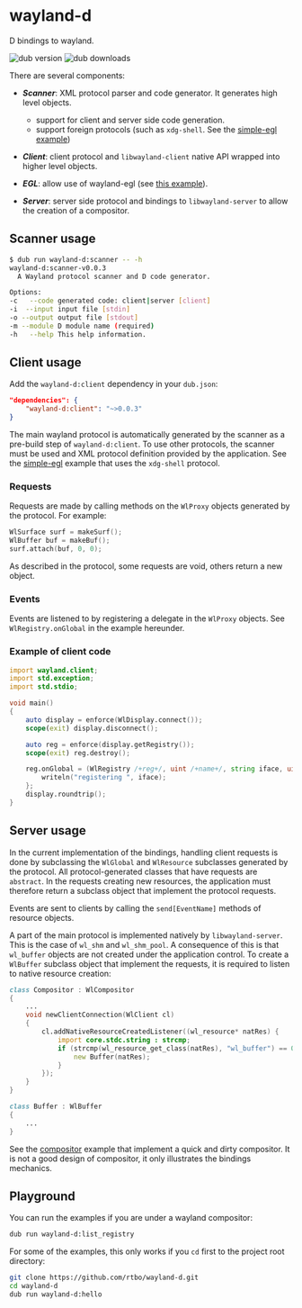 # wayland-d

D bindings to wayland.

![dub version](https://img.shields.io/dub/v/wayland-d.svg)
![dub downloads](https://img.shields.io/dub/dt/wayland-d.svg)

There are several components:
 - __*Scanner*__: XML protocol parser and code generator. It generates high level objects.
   - support for client and server side code generation.
   - support foreign protocols (such as `xdg-shell`. See the [simple-egl example](https://github.com/rtbo/wayland-d/blob/master/examples/simple_egl/source/simple_egl.d))

 - __*Client*__: client protocol and `libwayland-client` native API wrapped into higher level objects.

 - __*EGL*__: allow use of wayland-egl (see [this example](https://github.com/rtbo/wayland-d/blob/master/examples/simple_egl/source/simple_egl.d)).

 - __*Server*__: server side protocol and bindings to `libwayland-server` to allow the creation of a compositor.



## Scanner usage

```sh
$ dub run wayland-d:scanner -- -h
wayland-d:scanner-v0.0.3
  A Wayland protocol scanner and D code generator.

Options:
-c   --code generated code: client|server [client]
-i  --input input file [stdin]
-o --output output file [stdout]
-m --module D module name (required)
-h   --help This help information.
```


## Client usage

Add the `wayland-d:client` dependency in your `dub.json`:
```json
"dependencies": {
    "wayland-d:client": "~>0.0.3"
}
```
The main wayland protocol is automatically generated by the scanner
as a pre-build step of `wayland-d:client`.
To use other protocols, the scanner must be used and XML protocol definition
provided by the application. See the [simple-egl](https://github.com/rtbo/wayland-d/blob/master/examples/simple_egl/source/simple_egl.d)
example that uses the `xdg-shell` protocol.

### Requests

Requests are made by calling methods on the `WlProxy` objects generated by the
protocol. For example:
```d
WlSurface surf = makeSurf();
WlBuffer buf = makeBuf();
surf.attach(buf, 0, 0);
```

As described in the protocol, some requests are void, others return a new object.


### Events

Events are listened to by registering a delegate in the `WlProxy` objects.
See `WlRegistry.onGlobal` in the example hereunder.


### Example of client code

```d
import wayland.client;
import std.exception;
import std.stdio;

void main()
{
    auto display = enforce(WlDisplay.connect());
	scope(exit) display.disconnect();

    auto reg = enforce(display.getRegistry());
	scope(exit) reg.destroy();

    reg.onGlobal = (WlRegistry /+reg+/, uint /+name+/, string iface, uint /+ver+/) {
        writeln("registering ", iface);
    };
    display.roundtrip();
}
```

## Server usage

In the current implementation of the bindings, handling client requests is done
by subclassing the `WlGlobal` and `WlResource` subclasses generated by the protocol.
All protocol-generated classes that have requests are `abstract`.
In the requests creating new resources, the application must therefore return
a subclass object that implement the protocol requests.

Events are sent to clients by calling the `send[EventName]` methods of resource objects.

A part of the main protocol is implemented natively by `libwayland-server`. This
is the case of `wl_shm` and `wl_shm_pool`. A consequence of this is that `wl_buffer` objects
are not created under the application control. To create a `WlBuffer` subclass
object that implement the requests, it is required to listen to native resource creation:

```d
class Compositor : WlCompositor
{
    ...
	void newClientConnection(WlClient cl)
	{
		cl.addNativeResourceCreatedListener((wl_resource* natRes) {
			import core.stdc.string : strcmp;
			if (strcmp(wl_resource_get_class(natRes), "wl_buffer") == 0) {
				new Buffer(natRes);
			}
		});
	}
}

class Buffer : WlBuffer
{
    ...
}
```

See the [compositor](https://github.com/rtbo/wayland-d/blob/master/examples/compositor) example
that implement a quick and dirty compositor. It is not a good design of compositor, it only
illustrates the bindings mechanics.


## Playground

You can run the examples if you are under a wayland compositor:
```sh
dub run wayland-d:list_registry
```
For some of the examples, this only works if you `cd` first to the project root
directory:

```sh
git clone https://github.com/rtbo/wayland-d.git
cd wayland-d
dub run wayland-d:hello
```
